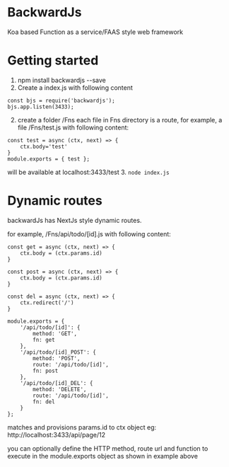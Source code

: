 # BackwardJs
Koa based Function as a service/FAAS style web framework

# Getting started
1. npm install backwardjs --save
2. Create a index.js with following content 
```
const bjs = require('backwardjs');
bjs.app.listen(3433);
```
2. create a folder /Fns 
each file in Fns directory is a route, for example, a file /Fns/test.js with following content:
```
const test = async (ctx, next) => {
    ctx.body='test'
}
module.exports = { test };
```
will be available at localhost:3433/test
3. `node index.js`

# Dynamic routes
backwardJs has NextJs style dynamic routes.

for example, /Fns/api/todo/[id].js with following content:
```
const get = async (ctx, next) => {
    ctx.body = (ctx.params.id)
}

const post = async (ctx, next) => {
    ctx.body = (ctx.params.id)
}

const del = async (ctx, next) => {
    ctx.redirect('/')
}

module.exports = {
    '/api/todo/[id]': {
        method: 'GET',
        fn: get
    },
    '/api/todo/[id]_POST': {
        method: 'POST',
        route: '/api/todo/[id]',
        fn: post
    },
    '/api/todo/[id]_DEL': {
        method: 'DELETE',
        route: '/api/todo/[id]',
        fn: del
    }
};
```
matches and provisions params.id to ctx object
eg: http://localhost:3433/api/page/12 

you can optionally define the HTTP method, route url and function to execute in the module.exports object as shown in example above